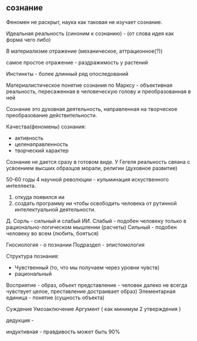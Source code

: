 
## сознание

Феномен не раскрыт, наука как таковая не изучает сознание.

Идеальная реальность (синоним к сознанию) - (от слова идея как форма чего либо)

В материализме отражение (механическое, аттрационное(?))

самое простое отражение - раздражимость у растений 

Инстинкты - более длинный ряд опоследований 

Материалистическое понятие сознания по Марксу - объективная реальность, пересаженная в человеческую голову и преобразованная в ней

Сознание это духовная деятельность, направленная на творческое преобразование действительности.

Качества(феномены) сознания:
- активность 
- целенаправленность
- творческий характер

Сознание не дается сразу в готовом виде. У Гегеля реальность свяана с усвоением высших образцов морали, религии (духовное развитие)


50-60 годы 4 научной революции - кульминация искуственного интеллекта.

1. откуда появился ии
2. создать программу ии чтобы освободить человека от рутинной интелектуальной деятельности.

Д. Сорль - сильный и слабый ИИ. 
Слабый - подобен человеку только в рационально-логическом мышлении (расчеты)
Сильный - подобен человеку во всем (любить, боятъся)


Гносиология - о познании
Подраздел - эпистомология 

Структура познания:
- Чувственный (то, что мы получаем через уровни чувств)
- рациональный

Восприятие - образ, объект
представление - человек далеко не всегда чувствует целое, преставление достраивает образ)
Элементарная единица - понятие (сущность объекта)

Суждение 
Умозаключение 
Аргумент ( как минимум 2 утверждения )

дедукция - 

индуктивная - правдивость может быть 90%